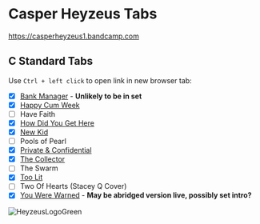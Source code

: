 
# Casper Heyzeus Tabs

<https://casperheyzeus1.bandcamp.com>

## C Standard Tabs

Use `Ctrl + left click` to open link in new browser tab:

- [x] [Bank Manager](/C-Standard-Tabs/Bank-Manager-Tab.md) - __Unlikely to be in set__
- [x] [Happy Cum Week](/C-Standard-Tabs/Happy-Cum-Week-Tab.md)
- [ ] Have Faith
- [x] [How Did You Get Here](/C-Standard-Tabs/How-Did-You-Get-Here-Tab.md)
- [x] [New Kid](/C-Standard-Tabs/New-Kid-Tab.md)
- [ ] Pools of Pearl
- [x] [Private & Confidential](/C-Standard-Tabs/Private-&-Confidential-Tab.md)
- [x] [The Collector](/C-Standard-Tabs/The-Collector-Tab.md)
- [ ] The Swarm
- [x] [Too Lit](/C-Standard-Tabs/Too-Lit-Tab.md)
- [ ] Two Of Hearts (Stacey Q Cover)
- [x] [You Were Warned](/C-Standard-Tabs/You-Were-Warned-Tab.md) - __May be abridged version live, possibly set intro?__

![HeyzeusLogoGreen](https://user-images.githubusercontent.com/91059083/150850411-97e8c540-13ba-4486-9adc-54a8bc9c8538.png)

